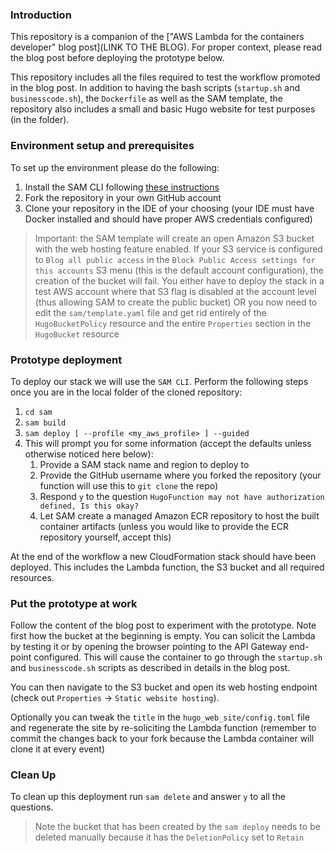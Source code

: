 ### Introduction

This repository is a companion of the ["AWS Lambda for the containers developer" blog post](LINK TO THE BLOG). For proper context, please read the blog post before deploying the prototype below.

This repository includes all the files required to test the workflow promoted in the blog post. In addition to having the bash scripts (`startup.sh` and `businesscode.sh`), the `Dockerfile` as well as the SAM template, the repository also includes a small and basic Hugo website for test purposes (in the [](./hugo_web_site) folder). 

### Environment setup and prerequisites

To set up the environment please do the following: 

1. Install the SAM CLI following [these instructions](https://docs.aws.amazon.com/serverless-application-model/latest/developerguide/install-sam-cli.html)
1. Fork the repository in your own GitHub account
1. Clone your repository in the IDE of your choosing (your IDE must have Docker installed and should have proper AWS credentials configured)

> Important: the SAM template will create an open Amazon S3 bucket with the web hosting feature enabled. If your S3 service is configured to `Blog all public access` in the `Block Public Access settings for this accounts` S3 menu (this is the default account configuration), the creation of the bucket will fail. You either have to deploy the stack in a test AWS account where that S3 flag is disabled at the account level (thus allowing SAM to create the public bucket) OR you now need to edit the `sam/template.yaml` file and get rid entirely of the `HugoBucketPolicy` resource and the entire `Properties` section in the `HugoBucket` resource   

### Prototype deployment

To deploy our stack we will use the `SAM CLI`. Perform the following steps once you are in the local folder of the cloned repository:

1. `cd sam`
1. `sam build`
1. `sam deploy [ --profile <my_aws_profile> ] --guided`
  1. This will prompt you for some information (accept the defaults unless otherwise noticed here below):
     1. Provide a SAM stack name and region to deploy to
     1. Provide the GitHub username where you forked the repository (your function will use this to `git clone` the repo) 
     1. Respond `y` to the question `HugoFunction may not have authorization defined, Is this okay?`
     1. Let SAM create a managed Amazon ECR repository to host the built container artifacts (unless you would like to provide the ECR repository yourself, accept this)

At the end of the workflow a new CloudFormation stack should have been deployed. This includes the Lambda function, the S3 bucket and all required resources.

### Put the prototype at work

Follow the content of the blog post to experiment with the prototype. Note first how the bucket at the beginning is empty. You can solicit the Lambda by testing it or by opening the browser pointing to the API Gateway end-point configured. This will cause the container to go through the `startup.sh` and `businesscode.sh` scripts as described in details in the blog post. 

You can then navigate to the S3 bucket and open its web hosting endpoint (check out `Properties` -> `Static website hosting`). 

Optionally you can tweak the `title` in the `hugo_web_site/config.toml` file and regenerate the site by re-soliciting the Lambda function (remember to commit the changes back to your fork because the Lambda container will clone it at every event)

### Clean Up

To clean up this deployment run `sam delete` and answer `y` to all the questions.

> Note the bucket that has been created by the `sam deploy` needs to be deleted manually because it has the `DeletionPolicy` set to `Retain` 